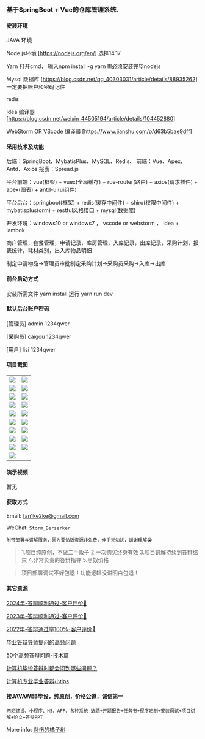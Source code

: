 ### 基于SpringBoot + Vue的仓库管理系统.

#### 安装环境

JAVA 环境 

Node.js环境 [https://nodejs.org/en/] 选择14.17

Yarn 打开cmd， 输入npm install -g yarn !!!必须安装完毕nodejs

Mysql 数据库 [https://blog.csdn.net/qq_40303031/article/details/88935262] 一定要把账户和密码记住

redis

Idea 编译器 [https://blog.csdn.net/weixin_44505194/article/details/104452880]

WebStorm OR VScode 编译器 [https://www.jianshu.com/p/d63b5bae9dff]

#### 采用技术及功能

后端：SpringBoot、MybatisPlus、MySQL、Redis、
前端：Vue、Apex、Antd、Axios
报表：Spread.js

平台前端：vue(框架) + vuex(全局缓存) + rue-router(路由) + axios(请求插件) + apex(图表)  + antd-ui(ui组件)

平台后台：springboot(框架) + redis(缓存中间件) + shiro(权限中间件) + mybatisplus(orm) + restful风格接口 + mysql(数据库)

开发环境：windows10 or windows7 ， vscode or webstorm ， idea + lambok

商户管理，套餐管理，申请记录，库房管理，入库记录，出库记录，采购计划，报表统计，耗材类别，出入库物品明细

制定申请物品->管理员审批制定采购计划->采购员采购->入库->出库


#### 前台启动方式
安装所需文件 yarn install 
运行 yarn run dev

#### 默认后台账户密码
[管理员]
admin
1234qwer

[采购员]
caigou
1234qwer

[用户]
lisi
1234qwer
#### 项目截图

|  |  |
|---------------------|---------------------|
| ![](https://fank-bucket-oss.oss-cn-beijing.aliyuncs.com/img/1703080753720.jpg) | ![](https://fank-bucket-oss.oss-cn-beijing.aliyuncs.com/img/1703080969395.jpg) |
| ![](https://fank-bucket-oss.oss-cn-beijing.aliyuncs.com/img/1703080712574.jpg) | ![](https://fank-bucket-oss.oss-cn-beijing.aliyuncs.com/img/1703080953291.jpg) |
| ![](https://fank-bucket-oss.oss-cn-beijing.aliyuncs.com/img/1703084753472.jpg) | ![](https://fank-bucket-oss.oss-cn-beijing.aliyuncs.com/img/1703080878407.jpg) |
| ![](https://fank-bucket-oss.oss-cn-beijing.aliyuncs.com/img/1703081092356.jpg) | ![](https://fank-bucket-oss.oss-cn-beijing.aliyuncs.com/img/1703080862614.jpg) |
| ![](https://fank-bucket-oss.oss-cn-beijing.aliyuncs.com/img/1703081076525.jpg) | ![](https://fank-bucket-oss.oss-cn-beijing.aliyuncs.com/img/1703080844691.jpg) |
| ![](https://fank-bucket-oss.oss-cn-beijing.aliyuncs.com/img/1703081052848.jpg) | ![](https://fank-bucket-oss.oss-cn-beijing.aliyuncs.com/img/1703080830613.jpg) |
| ![](https://fank-bucket-oss.oss-cn-beijing.aliyuncs.com/img/1703081035620.jpg) | ![](https://fank-bucket-oss.oss-cn-beijing.aliyuncs.com/img/1703080818367.jpg) |
| ![](https://fank-bucket-oss.oss-cn-beijing.aliyuncs.com/img/1703081023390.jpg) | ![](https://fank-bucket-oss.oss-cn-beijing.aliyuncs.com/img/1703080803381.jpg) |
| ![](https://fank-bucket-oss.oss-cn-beijing.aliyuncs.com/img/1703080992261.jpg) | ![](https://fank-bucket-oss.oss-cn-beijing.aliyuncs.com/img/1703080792182.jpg) |
| ![](https://fank-bucket-oss.oss-cn-beijing.aliyuncs.com/img/1703080981840.jpg) | 


#### 演示视频

暂无

#### 获取方式

Email: fan1ke2ke@gmail.com

WeChat: `Storm_Berserker`

`附带部署与讲解服务，因为要恰饭资源非免费，伸手党勿扰，谢谢理解😭`

> 1.项目纯原创，不做二手贩子 2.一次购买终身有效 3.项目讲解持续到答辩结束 4.非常负责的答辩指导 5.黑奴价格

> 项目部署调试不好包退！功能逻辑没讲明白包退！

#### 其它资源

[2024年-答辩顺利通过-客户评价👻](https://berserker287.github.io/2024/06/06/2024%E5%B9%B4%E7%AD%94%E8%BE%A9%E9%A1%BA%E5%88%A9%E9%80%9A%E8%BF%87/)

[2023年-答辩顺利通过-客户评价🐢](https://berserker287.github.io/2023/06/14/2023%E5%B9%B4%E7%AD%94%E8%BE%A9%E9%A1%BA%E5%88%A9%E9%80%9A%E8%BF%87/)

[2022年-答辩通过率100%-客户评价🐣](https://berserker287.github.io/2022/05/25/%E9%A1%B9%E7%9B%AE%E4%BA%A4%E6%98%93%E8%AE%B0%E5%BD%95/)

[毕业答辩导师提问的高频问题](https://berserker287.github.io/2023/06/13/%E6%AF%95%E4%B8%9A%E7%AD%94%E8%BE%A9%E5%AF%BC%E5%B8%88%E6%8F%90%E9%97%AE%E7%9A%84%E9%AB%98%E9%A2%91%E9%97%AE%E9%A2%98/)

[50个高频答辩问题-技术篇](https://berserker287.github.io/2023/06/13/50%E4%B8%AA%E9%AB%98%E9%A2%91%E7%AD%94%E8%BE%A9%E9%97%AE%E9%A2%98-%E6%8A%80%E6%9C%AF%E7%AF%87/)

[计算机毕设答辩时都会问到哪些问题？](https://www.zhihu.com/question/31020988)

[计算机专业毕业答辩小tips](https://zhuanlan.zhihu.com/p/145911029)

#### 接JAVAWEB毕设，纯原创，价格公道，诚信第一

`网站建设、小程序、H5、APP、各种系统 选题+开题报告+任务书+程序定制+安装调试+项目讲解+论文+答辩PPT`

More info: [悲伤的橘子树](https://berserker287.github.io/)
